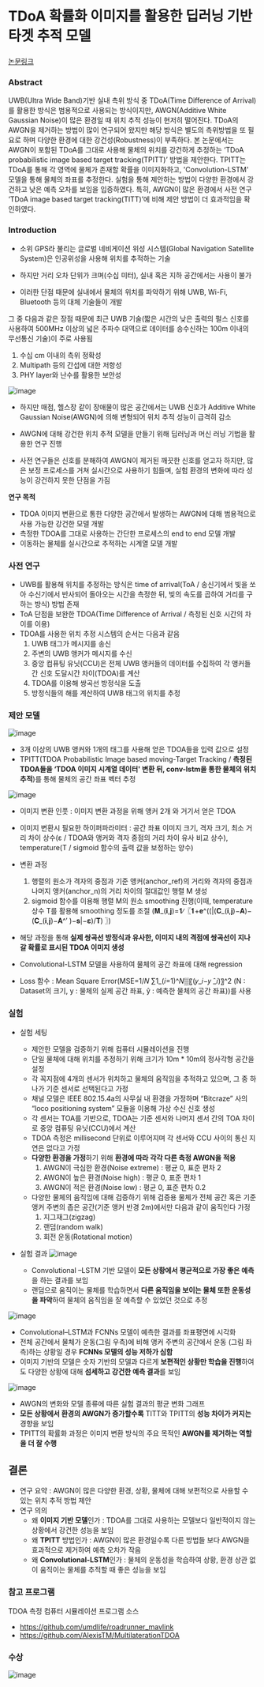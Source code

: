 # TDoA 확률화 이미지를 활용한 딥러닝 기반 타겟 추적 모델

### 
[논문링크](https://www.dbpia.co.kr/pdf/pdfView.do?nodeId=NODE11466181&googleIPSandBox=false&mark=0&ipRange=false&b2cLoginYN=false&aiChatView=A&readTime=10-15&isPDFSizeAllowed=true&accessgl=Y&language=ko_KR&hasTopBanner=true)

### Abstract
UWB(Ultra Wide Band)기반 실내 측위 방식 중 TDoA(Time Difference of Arrival)를 활용한 방식은 범용적으로 사용되는 방식이지만, AWGN(Additive White Gaussian Noise)이 많은 환경일 때 위치 추적 성능이 현저히 떨어진다. TDoA의 AWGN을 제거하는 방법이 많이 연구되어 왔지만 해당 방식은 별도의 측위방법을 또 필요로 하며 다양한 환경에 대한 강건성(Robustness)이 부족하다. 본 논문에서는 AWGN이 포함된 TDoA를 그대로 사용해 물체의 위치를 강건하게 추정하는 ‘TDoA probabilistic image based target tracking(TPITT)’ 방법을 제안한다. TPITT는 TDoA를 통해 각 영역에 물체가 존재할 확률을 이미지화하고, 'Convolution-LSTM' 모델을 통해 물체의 좌표를 추정한다. 실험을 통해 제안하는 방법이 다양한 환경에서 강건하고 낮은 예측 오차를 보임을 입증하였다. 특히, AWGN이 많은 환경에서 사전 연구 ‘TDoA image based target tracking(TITT)’에 비해 제안 방법이 더 효과적임을 확인하였다.


### Introduction

- 소위 GPS라 불리는 글로벌 네비게이션 위성 시스템(Global Navigation Satellite System)은 인공위성을 사용해 위치를 추적하는 기술

- 하지만 거리 오차 단위가 크며(수십 미터), 실내 혹은 지하 공간에서는 사용이 불가

- 이러한 단점 때문에 실내에서 물체의 위치를 파악하기 위해 UWB, Wi-Fi, Bluetooth 등의 대체 기술들이 개발

그 중 다음과 같은 장점 때문에 최근 UWB 기술(짧은 시간의 낮은 출력의 펄스 신호를 사용하여 500MHz 이상의 넓은 주파수 대역으로 데이터를 송수신하는 100m 이내의 무선통신 기술)이 주로 사용됨
  1) 수십 cm 이내의 측위 정확성
  2) Multipath 등의 간섭에 대한 저항성
  3) PHY layer와 난수를 활용한 보안성

![image](https://github.com/sean03101/UWB-Indoor-Tracking/assets/59594037/fb29184b-9450-4e6e-8cef-6aaf9e220ae5)

- 하지만 매점, 헬스장 같이 장애물이 많은 공간에서는 UWB 신호가 Additive White Gaussian Noise(AWGN)에 의해 변형되어 위치 추적 성능이 급격히 감소

- AWGN에 대해 강건한 위치 추적 모델을 만들기 위해 딥러닝과 머신 러닝 기법을 활용한 연구 진행

- 사전 연구들은 신호를 분해하여 AWGN이 제거된 깨끗한 신호를 얻고자 하지만, 많은 보정 프로세스를 거쳐 실시간으로 사용하기 힘들며, 실험 환경의 변화에 따라 성능이 강건하지 못한 단점을 가짐

**연구 목적** 
  - TDOA 이미지 변환으로 통한 다양한 공간에서 발생하는 AWGN에 대해 범용적으로 사용 가능한 강건한 모델 개발
  - 측정한 TDOA를 그대로 사용하는 간단한 프로세스의 end to end 모델 개발
  - 이동하는 물체를 실시간으로 추적하는 시계열 모델 개발

### 사전 연구
  - UWB를 활용해 위치를 추정하는 방식은 time of arrival(ToA / 송신기에서 빛을 쏘아 수신기에서 반사되어 돌아오는 시간을 측정한 뒤, 빛의 속도를 곱하여 거리를 구하는 방식) 방법 존재
  - ToA 단점을 보완한 TDOA(Time Difference of Arrival / 측정된 신호 시간의 차이를 이용)
  - TDOA를 사용한 위치 추정 시스템의 순서는 다음과 같음
    1) UWB 태그가 메시지를 송신
    2) 주변의 UWB 앵커가 메시지를 수신
    3) 중앙 컴퓨팅 유닛(CCU)은 전체 UWB 앵커들의 데이터를 수집하여 각 앵커들 간 신호 도달시간 차이(TDOA)를 계산
    4) TDOA를 이용해 쌍곡선 방정식을 도출
    5) 방정식들의 해를 계산하여 UWB 태그의 위치를 추정


### 제안 모델
![image](https://github.com/sean03101/UWB-Indoor-Tracking/assets/59594037/f6861350-7f5f-48c6-9321-abddc45894e1)
  
  - 3개 이상의 UWB 앵커와 1개의 태그를 사용해 얻은 TDOA들을 입력 값으로 설정
  - TPITT(TDOA Probabilistic Image based moving-Target Tracking / **측정된 TDOA들을 ‘TDOA 이미지 시계열 데이터' 변환 뒤, conv-lstm을 통한 물체의 위치 추적**)를 통해 물체의 공간 좌표 벡터 추정

![image](https://github.com/sean03101/UWB-Indoor-Tracking/assets/59594037/2cae4c0c-0fc5-4986-9fcf-8f43ccc9b1eb)

  - 이미지 변환 인풋 : 이미지 변환 과정을 위해 앵커 2개 와 거기서 얻은 TDOA
  - 이미지 변환시 필요한 하이퍼파라미터 : 공간 좌표 이미지 크기, 격자 크기, 최소 거리 차이 상수(ε / TDOA와 앵커와 격자 중점의 거리 차이 유사 비교 상수), temperature(T / sigmoid 함수의 출력 값을 보정하는 양수)
  - 변환 과정
      1) 행렬의 원소가 격자의 중점과 기준 앵커(anchor_ref)의 거리와 격자의 중점과 나머지 앵커(anchor_n)의 거리 차이의 절대값인 행렬 M 생성
      2) sigmoid 함수를 이용해 행렬 M의 원소 smoothing 진행(이때, temperature 상수 T를 활용해 smoothing 정도를 조절 (𝐌_(𝐢,𝐣)=𝟏∕〖𝟏+𝐞^((|(𝐂_(𝐢,𝐣)−𝐀)−(𝐂_(𝐢,𝐣)−𝐀^′ )−𝐬|−𝛆)/𝐓) 〗)
  - 해당 과정을 통해 **실제 쌍곡선 방정식과 유사한, 이미지 내의 격점에 쌍곡선이 지나갈 확률로 표시된 TDOA 이미지 생성**


  - Convolutional-LSTM 모델을 사용하여 물체의 공간 좌표에 대해 regression
  - Loss 함수 : Mean Square Error(MSE=1/𝑁 ∑1_(𝑖=1)^𝑁▒〖(𝑦_𝑖−𝑦 ̂_𝑖)〗^2   (N : Dataset의 크기, y : 물체의 실제 공간 좌표, ŷ : 예측한 물체의 공간 좌표))를 사용


### 실험
- 실험 세팅
    - 제안한 모델을 검증하기 위해 컴퓨터 시뮬레이션을 진행
    - 단일 물체에 대해 위치를 추정하기 위해 크기가 10m * 10m의 정사각형 공간을 설정
    - 각 꼭지점에 4개의 센서가 위치하고 물체의 움직임을 추적하고 있으며, 그 중 하나가 기준 센서로 선택된다고 가정
    - 채널 모델은 IEEE 802.15.4a의 사무실 내 환경을 가정하며 “Bitcraze” 사의 “loco positioning system” 모듈을 이용해 가상 수신 신호 생성
    - 각 센서는 TOA를 기반으로, TDOA는 기준 센서와 나머지 센서 간의 TOA 차이로 중앙 컴퓨팅 유닛(CCU)에서 계산
    - TDOA 측정은 millisecond 단위로 이루어지며 각 센서와 CCU 사이의 통신 지연은 없다고 가정
    - **다양한 환경을 가정**하기 위해 **환경에 따라 각각 다른 측정 AWGN을 적용**
        1) AWGN이 극심한 환경(Noise extreme) : 평균 0, 표준 편차 2
        2) AWGN이 높은 환경(Noise high) : 평균 0, 표준 편차 1
        3) AWGN이 적은 환경(Noise low) : 평균 0, 표준 편차 0.2
    - 다양한 물체의 움직임에 대해 검증하기 위해 검증용 물체가 전체 공간 혹은 기준 앵커 주변의 좁은 공간(기준 앵커 반경 2m)에서만 다음과 같이 움직인다 가정
        1) 지그재그(zigzag)
        2) 랜덤(random walk)
        3) 회전 운동(Rotational motion)


- 실험 결과
![image](https://github.com/sean03101/UWB-Indoor-Tracking/assets/59594037/0a3c7549-882d-4507-a2a8-8b0feb27fa97)

  - Convolutional –LSTM 기반 모델이 **모든 상황에서 평균적으로 가장 좋은 예측**을 하는 결과를 보임
  - 랜덤으로 움직이는 물체를 학습하면서 **다른 움직임을 보이는 물체 또한 운동성을 파악**하여 물체의 움직임을 잘 예측할 수 있었던 것으로 추정

![image](https://github.com/sean03101/UWB-Indoor-Tracking/assets/59594037/b44f249c-9db8-44a3-b4c0-9076d6696e50)
  
  - Convolutional–LSTM과 FCNNs 모델이 예측한 결과를 좌표평면에 시각화
  - 전체 공간에서 물체가 운동(그림 우측)에 비해 앵커 주변의 공간에서 운동 (그림 좌측)하는 상황일 경우 **FCNNs 모델의 성능 저하가 심함**
  - 이미지 기반의 모델은 숫자 기반의 모델과 다르게 **보편적인 상황만 학습을 진행**하여도 다양한 상황에 대해 **섬세하고 강건한 예측 결과**를 보임

![image](https://github.com/sean03101/UWB-Indoor-Tracking/assets/59594037/9ce0ecbf-5ec4-44df-93d2-f7a73461ca89)
   
  - AWGN의 변화와 모델 종류에 따른 실험 결과의 평균 변화 그래프
  - **모든 상황에서 환경의 AWGN가 증가할수록** TITT와 TPITT의 **성능 차이가 커지는** 경향을 보임
  - TPITT의 확률화 과정은 이미지 변환 방식의 주요 목적인 **AWGN를 제거하는 역할을 더 잘 수행**


## 결론
- 연구 요약 : AWGN이 많은 다양한 환경, 상황, 물체에 대해 보편적으로 사용할 수 있는 위치 추적 방법 제안
- 연구 의의
    - 왜 **이미지 기반 모델**인가 : TDOA를 그대로 사용하는 모델보다 일반적이지 않는 상황에서 강건한 성능을 보임
    - 왜 **TPITT** 방법인가 : AWGN이 많은 환경일수록 다른 방법들 보다 AWGN을 효과적으로 제거하여 예측 오차가 작음
    - 왜 **Convolutional-LSTM**인가 : 물체의 운동성을 학습하여 상황, 환경 상관 없이 움직이는 물체를 추적할 때 좋은 성능을 보임


### 참고 프로그램
TDOA 측정 컴퓨터 시뮬레이션 프로그램 소스
- https://github.com/umdlife/roadrunner_mavlink
- https://github.com/AlexisTM/MultilaterationTDOA

### 수상
![image](/ppt_논문/KakaoTalk_20240417_124511583.jpg)
